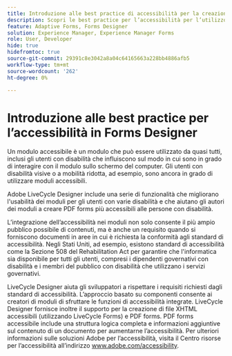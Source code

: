 ```yaml
---
title: Introduzione alle best practice di accessibilità per la creazione di moduli in Forms Designer
description: Scopri le best practice per l’accessibilità per l’utilizzo di Forms Designer
feature: Adaptive Forms, Forms Designer
solution: Experience Manager, Experience Manager Forms
role: User, Developer
hide: true
hidefromtoc: true
source-git-commit: 29391c8e3042a8a04c64165663a228bb4886afb5
workflow-type: tm+mt
source-wordcount: '262'
ht-degree: 0%

---
```


# Introduzione alle best practice per l’accessibilità in Forms Designer

Un modulo accessibile è un modulo che può essere utilizzato da quasi tutti, inclusi gli utenti con disabilità che influiscono sul modo in cui sono in grado di interagire con il modulo sullo schermo del computer. Gli utenti con disabilità visive o a mobilità ridotta, ad esempio, sono ancora in grado di utilizzare moduli accessibili.

Adobe LiveCycle Designer include una serie di funzionalità che migliorano l&#39;usabilità dei moduli per gli utenti con varie disabilità e che aiutano gli autori dei moduli a creare PDF forms più accessibili alle persone con disabilità.

L’integrazione dell’accessibilità nei moduli non solo consente il più ampio pubblico possibile di contenuti, ma è anche un requisito quando si forniscono documenti in aree in cui è richiesta la conformità agli standard di accessibilità. Negli Stati Uniti, ad esempio, esistono standard di accessibilità come la Sezione 508 del Rehabilitation Act per garantire che l&#39;informatica sia disponibile per tutti gli utenti, compresi i dipendenti governativi con disabilità e i membri del pubblico con disabilità che utilizzano i servizi governativi.

LiveCycle Designer aiuta gli sviluppatori a rispettare i requisiti richiesti dagli standard di accessibilità. L’approccio basato su componenti consente ai creatori di moduli di sfruttare le funzioni di accessibilità integrate. LiveCycle Designer fornisce inoltre il supporto per la creazione di file XHTML accessibili (utilizzando LiveCycle Forms) e PDF forms. PDF forms accessibile include una struttura logica completa e informazioni aggiuntive sul contenuto di un documento per aumentarne l’accessibilità.
Per ulteriori informazioni sulle soluzioni Adobe per l’accessibilità, visita il Centro risorse per l’accessibilità all’indirizzo www.adobe.com/accessibility.
